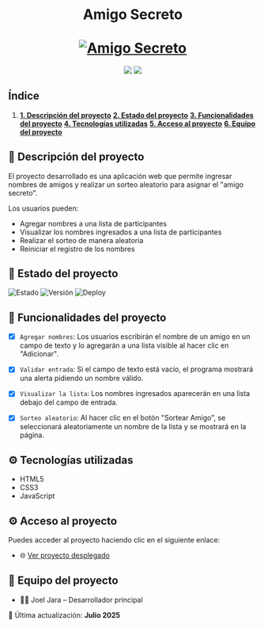 <div align="center">
  <h1 align="center">
    Amigo Secreto
    <br />
    <br />
    <a href="http://127.0.0.1:5500/index.html">
      <img src="http://127.0.0.1:5500/index.html/assets/amigo-secreto.png" alt="Amigo Secreto">
    </a>
  </h1>
</div>
<p align="center">
  <img src="https://img.shields.io/badge/ESTADO-DESPLIEGUE-green">
  <img src="https://img.shields.io/github/stars/JOELJARA?style=social">
</p>

## Índice

1. **[1. Descripción del proyecto](#descripción-del-proyecto)**
 **[2. Estado del proyecto](#Estado-del-proyecto)**
 **[3. Funcionalidades del proyecto](#Funcionalidades-del-proyecto)**
 **[4. Tecnologías utilizadas](#Tecnologías-utilizadas)**
 **[5. Acceso al proyecto](#acceso-proyecto)**
 **[6. Equipo del proyecto](#Equipo-del-proyecto)**


## :memo: Descripción del proyecto

El proyecto desarrollado es una aplicación web que permite ingresar nombres de amigos y realizar un sorteo aleatorio para asignar el "amigo secreto".

Los usuarios pueden:
- Agregar nombres a una lista de participantes
- Visualizar los nombres ingresados a una lista de participantes
- Realizar el sorteo de manera aleatoria
- Reiniciar el registro de los nombres


## :rocket: Estado del proyecto
![Estado](https://img.shields.io/badge/estado-Despliegue-green)
![Versión](https://img.shields.io/badge/versión-1.0.0-blue)
![Deploy](https://img.shields.io/badge/deploy-en%20progreso-orange)


## :hammer: Funcionalidades del proyecto
- [x] `Agregar nombres`: Los usuarios escribirán el nombre de un amigo en un campo de texto y lo agregarán a una lista visible al hacer clic en "Adicionar".
- [x] `Validar entrada`: Si el campo de texto está vacío, el programa mostrará una alerta pidiendo un nombre válido.
- [x] `Visualizar la lista`: Los nombres ingresados aparecerán en una lista debajo del campo de entrada.
- [x] `Sorteo aleatorio`: Al hacer clic en el botón "Sortear Amigo", se seleccionará aleatoriamente un nombre de la lista y se mostrará en la página.


## :gear: Tecnologías utilizadas
- HTML5
- CSS3
- JavaScript


## :gear: Acceso al proyecto
Puedes acceder al proyecto haciendo clic en el siguiente enlace:
- :globe_with_meridians: [Ver proyecto desplegado](http://127.0.0.1:5500/index.html)


## :bust_in_silhouette: Equipo del proyecto
 - :technologist: Joel Jara – Desarrollador principal

:calendar: Última actualización: **Julio 2025**


